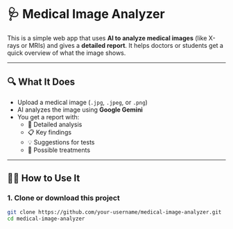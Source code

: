 # 🩺 Medical Image Analyzer

This is a simple web app that uses **AI to analyze medical images** (like X-rays or MRIs) and gives a **detailed report**. It helps doctors or students get a quick overview of what the image shows.

---

## 🔍 What It Does

- Upload a medical image (`.jpg`, `.jpeg`, or `.png`)
- AI analyzes the image using **Google Gemini**
- You get a report with:
  - 🔎 Detailed analysis
  - 📋 Key findings
  - 💡 Suggestions for tests
  - 💊 Possible treatments

---

## 🧑‍💻 How to Use It

### 1. Clone or download this project

```bash
git clone https://github.com/your-username/medical-image-analyzer.git
cd medical-image-analyzer
